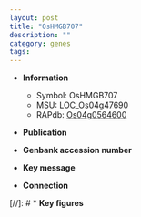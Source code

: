 ```yaml
---
layout: post
title: "OsHMGB707"
description: ""
category: genes
tags: 
---
```


* **Information**  
    + Symbol: OsHMGB707  
    + MSU: [LOC_Os04g47690](http://rice.uga.edu/cgi-bin/ORF_infopage.cgi?orf=LOC_Os04g47690)  
    + RAPdb: [Os04g0564600](http://rapdb.dna.affrc.go.jp/viewer/gbrowse_details/irgsp1?name=Os04g0564600)  

* **Publication**  

* **Genbank accession number**  

* **Key message**  

* **Connection**  

[//]: # * **Key figures**  



